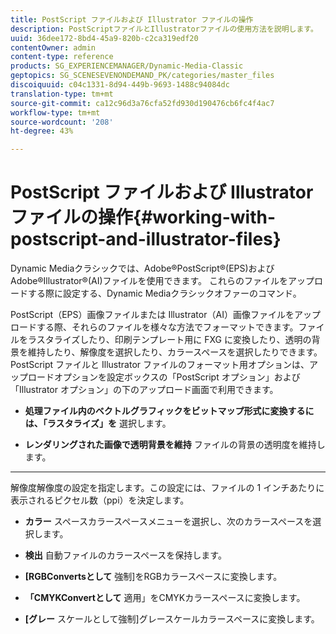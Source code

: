 ```yaml
---
title: PostScript ファイルおよび Illustrator ファイルの操作
description: PostScriptファイルとIllustratorファイルの使用方法を説明します。
uuid: 36dee172-8bd4-45a9-820b-c2ca319edf20
contentOwner: admin
content-type: reference
products: SG_EXPERIENCEMANAGER/Dynamic-Media-Classic
geptopics: SG_SCENESEVENONDEMAND_PK/categories/master_files
discoiquuid: c04c1331-8d94-449b-9693-1488c94084dc
translation-type: tm+mt
source-git-commit: ca12c96d3a76cfa52fd930d190476cb6fc4f4ac7
workflow-type: tm+mt
source-wordcount: '208'
ht-degree: 43%

---
```



# PostScript ファイルおよび Illustrator ファイルの操作{#working-with-postscript-and-illustrator-files}

Dynamic Mediaクラシックでは、Adobe®PostScript®(EPS)およびAdobe®Illustrator®(AI)ファイルを使用できます。 これらのファイルをアップロードする際に設定する、Dynamic Mediaクラシックオファーのコマンド。

PostScript（EPS）画像ファイルまたは Illustrator（AI）画像ファイルをアップロードする際、それらのファイルを様々な方法でフォーマットできます。ファイルをラスタライズしたり、印刷テンプレート用に FXG に変換したり、透明の背景を維持したり、解像度を選択したり、カラースペースを選択したりできます。PostScript ファイルと Illustrator ファイルのフォーマット用オプションは、アップロードオプションを設定ボックスの「PostScript オプション」および「Illustrator オプション」の下のアップロード画面で利用できます。

* **処理ファイル内のベクトルグラフィックをビットマップ形式に変換するには、「ラスタライズ」を**
選択します。

* **レンダリングされた画像で透明背景を維持**
ファイルの背景の透明度を維持します。

* ****
解像度解像度の設定を指定します。この設定には、ファイルの 1 インチあたりに表示されるピクセル数（ppi）を決定します。

* **カラー**
スペースカラースペースメニューを選択し、次のカラースペースを選択します。

* **検出**
自動ファイルのカラースペースを保持します。

* **[RGBConvertsとして**
強制]をRGBカラースペースに変換します。

* **「CMYKConvertとして**
適用」をCMYKカラースペースに変換します。

* **[グレー**
スケールとして強制]グレースケールカラースペースに変換します。
